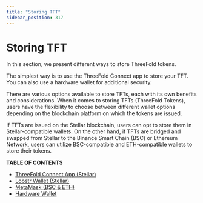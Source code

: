 ```yaml
---
title: "Storing TFT"
sidebar_position: 317
---
```


<h1> Storing TFT </h1>

In this section, we present different ways to store ThreeFold tokens.

The simplest way is to use the ThreeFold Connect app to store your TFT. You can also use a hardware wallet for additional security.

There are various options available to store TFTs, each with its own benefits and considerations. When it comes to storing TFTs (ThreeFold Tokens), users have the flexibility to choose between different wallet options depending on the blockchain platform on which the tokens are issued. 

If TFTs are issued on the Stellar blockchain, users can opt to store them in Stellar-compatible wallets. On the other hand, if TFTs are bridged and swapped from Stellar to the Binance Smart Chain (BSC) or Ethereum Network, users can utilize BSC-compatible and ETH-compatible wallets to store their tokens. 

**TABLE OF CONTENTS**

- [ThreeFold Connect App (Stellar)](./tf_connect_app.md)
- [Lobstr Wallet (Stellar)](./lobstr_wallet.md)
- [MetaMask (BSC & ETH)](./metamask.md)
- [Hardware Wallet](./hardware_wallet.md)